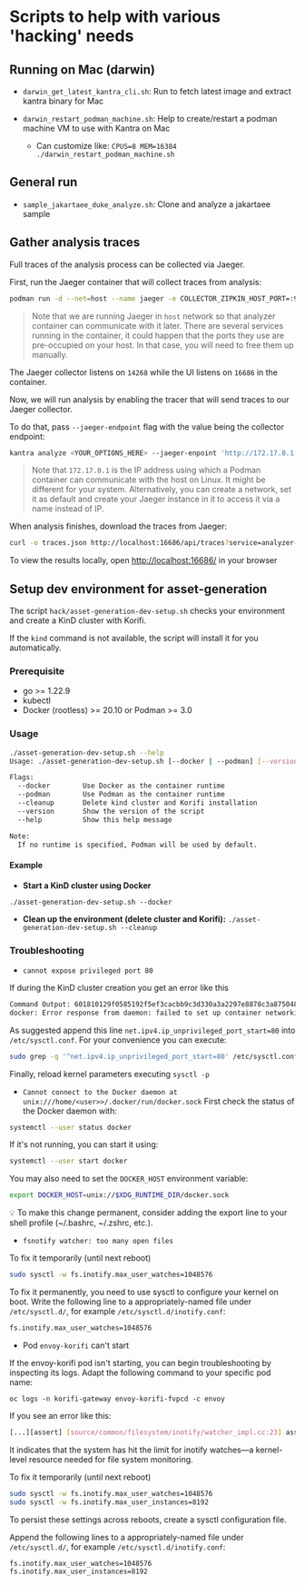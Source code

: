 # Scripts to help with various 'hacking' needs

## Running on Mac (darwin)
* `darwin_get_latest_kantra_cli.sh`:  Run to fetch latest image and extract kantra binary for Mac

* `darwin_restart_podman_machine.sh`:  Help to create/restart a podman machine VM to use with Kantra on Mac
	* Can customize like: `CPUS=8 MEM=16384 ./darwin_restart_podman_machine.sh`

## General run

* `sample_jakartaee_duke_analyze.sh`:  Clone and analyze a jakartaee sample

## Gather analysis traces 

Full traces of the analysis process can be collected via Jaeger. 

First, run the Jaeger container that will collect traces from analysis:

```sh
podman run -d --net=host --name jaeger -e COLLECTOR_ZIPKIN_HOST_PORT=:9411 jaegertracing/all-in-one:1.23
```

> Note that we are running Jaeger in `host` network so that analyzer container can communicate with it later. There are several services running in the container, it could happen that the ports they use are pre-occupied on your host. In that case, you will need to free them up manually.

The Jaeger collector listens on `14268` while the UI listens on `16686` in the container.

Now, we will run analysis by enabling the tracer that will send traces to our Jaeger collector. 

To do that, pass `--jaeger-endpoint` flag with the value being the collector endpoint:

```sh
kantra analyze <YOUR_OPTIONS_HERE> --jaeger-enpoint 'http://172.17.0.1:14268/api/traces'
```

> Note that `172.17.0.1` is the IP address using which a Podman container can communicate with the host on Linux. It might be different for your system. Alternatively, you can create a network, set it as default and create your Jaeger instance in it to access it via a name instead of IP.

When analysis finishes, download the traces from Jaeger:

```sh
curl -o traces.json http://localhost:16686/api/traces?service=analyzer-lsp
```

To view the results locally, open [http://localhost:16686/](http://localhost:16686/) in your browser

## Setup dev environment for asset-generation

The script `hack/asset-generation-dev-setup.sh` checks your environment and
create a KinD cluster with Korifi.

If the `kind` command is not available, the script will install it for you automatically.

### Prerequisite
* go >= 1.22.9
* kubectl
* Docker (rootless) >= 20.10 or Podman >= 3.0

### Usage

```bash
./asset-generation-dev-setup.sh --help
Usage: ./asset-generation-dev-setup.sh [--docker | --podman] [--version] [--cleanup] [--help]

Flags:
  --docker        Use Docker as the container runtime
  --podman        Use Podman as the container runtime
  --cleanup       Delete kind cluster and Korifi installation
  --version       Show the version of the script
  --help          Show this help message

Note:
  If no runtime is specified, Podman will be used by default.
```

#### Example

- **Start a KinD cluster using Docker**

`./asset-generation-dev-setup.sh --docker`

- **Clean up the environment (delete cluster and Korifi):**
`./asset-generation-dev-setup.sh --cleanup`

### Troubleshooting
* `cannot expose privileged port 80`

If during the KinD cluster creation you get an error like this 

```bash
Command Output: 601810129f0585192f5ef3cacbb9c3d330a3a2297e8878c3a87504830e8a5377
docker: Error response from daemon: failed to set up container networking: driver failed programming external connectivity on endpoint korifi-control-plane (0935aba6417b2c48ab62064e9b4cfe633d83334310f0ed53baa3008ffd5c2c6a): error while calling RootlessKit PortManager.AddPort(): cannot expose privileged port 80, you can add 'net.ipv4.ip_unprivileged_port_start=80' to /etc/sysctl.conf (currently 1024), or set CAP_NET_BIND_SERVICE on rootlesskit binary, or choose a larger port number (>= 1024): listen tcp4 0.0.0.0:80: bind: permission denied
```

As suggested append this line `net.ipv4.ip_unprivileged_port_start=80` into
`/etc/sysctl.conf`. For your convenience you can execute:

```bash
sudo grep -q '^net.ipv4.ip_unprivileged_port_start=80' /etc/sysctl.conf || echo 'net.ipv4.ip_unprivileged_port_start=80' | sudo tee -a /etc/sysctl.conf
```
Finally, reload kernel parameters executing `sysctl -p`

* `Cannot connect to the Docker daemon at unix:///home/<user>>/.docker/run/docker.sock`
First check the status of the Docker daemon with:
```bash
systemctl --user status docker
```
If it's not running, you can start it using:
```bash
systemctl --user start docker
```

You may also need to set the `DOCKER_HOST` environment variable:

```bash
export DOCKER_HOST=unix://$XDG_RUNTIME_DIR/docker.sock
```

💡 To make this change permanent, consider adding the export line to your shell
profile (~/.bashrc, ~/.zshrc, etc.).

* `fsnotify watcher: too many open files`

To fix it temporarily (until next reboot)

```bash
sudo sysctl -w fs.inotify.max_user_watches=1048576
```

To fix it permanently, you need to use sysctl to configure your kernel on boot.
Write the following line to a appropriately-named file under `/etc/sysctl.d/`, for example `/etc/sysctl.d/inotify.conf`:

```bash
fs.inotify.max_user_watches=1048576
```

* Pod `envoy-korifi` can't start

If the envoy-korifi pod isn't starting, you can begin troubleshooting by inspecting its logs. Adapt the following command to your specific pod name:

`oc logs -n korifi-gateway envoy-korifi-fvpcd -c envoy`

If you see an error like this:

```bash
[...][assert] [source/common/filesystem/inotify/watcher_impl.cc:23] assert failure: inotify_fd_ >= 0. Details: Consider increasing value of user.max_inotify_watches via sysctl
```
It indicates that the system has hit the limit for inotify watches—a
kernel-level resource needed for file system monitoring.

To fix it temporarily (until next reboot)

```bash
sudo sysctl -w fs.inotify.max_user_watches=1048576
sudo sysctl -w fs.inotify.max_user_instances=8192
```

To persist these settings across reboots, create a sysctl configuration file.

Append the following lines to a appropriately-named file under `/etc/sysctl.d/`, for example `/etc/sysctl.d/inotify.conf`:

```bash
fs.inotify.max_user_watches=1048576
fs.inotify.max_user_instances=8192
```